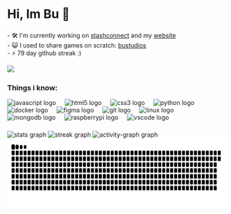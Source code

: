<h1 align="left">Hi, Im Bu 👋</h1>

###
<p align="left">- 🛠️ I'm currently working on <a href="https://github.com/BuStudios/StashConnect">stashconnect</a> and my <a href="https://bustudios.org">website</a><br>
- 😺 I used to share games on scratch: <a href="https://bit.ly/bustudios">bustudios</a><br>
- ⚡ 79 day github streak :)

<div align="left">
  <img src="https://visitor-badge.laobi.icu/badge?page_id=BuStudios.BuStudios&left_text=profile%20views" height="17" />
</div>

###

<h3 align="left">Things i know:</h3>

<div align="left">
  <img src="https://cdn.jsdelivr.net/gh/devicons/devicon/icons/javascript/javascript-original.svg" height="30" alt="javascript logo"  />
  <img width="12" />
  <img src="https://cdn.simpleicons.org/html5/E34F26" height="30" alt="html5 logo"  />
  <img width="12" />
  <img src="https://cdn.simpleicons.org/css3/1572B6" height="30" alt="css3 logo"  />
  <img width="12" />
  <img src="https://cdn.jsdelivr.net/gh/devicons/devicon/icons/python/python-original.svg" height="30" alt="python logo"  />
  <img width="12" />
  <img src="https://cdn.simpleicons.org/docker/2496ED" height="30" alt="docker logo"  />
  <img width="12" />
  <img src="https://cdn.jsdelivr.net/gh/devicons/devicon/icons/figma/figma-original.svg" height="30" alt="figma logo"  />
  <img width="12" />
  <img src="https://cdn.simpleicons.org/git/F05032" height="30" alt="git logo"  />
  <img width="12" />
  <img src="https://cdn.jsdelivr.net/gh/devicons/devicon/icons/linux/linux-original.svg" height="30" alt="linux logo"  />
  <img width="12" />
  <img src="https://cdn.simpleicons.org/mongodb/47A248" height="30" alt="mongodb logo"  />
  <img width="12" />
  <img src="https://cdn.jsdelivr.net/gh/devicons/devicon/icons/raspberrypi/raspberrypi-original.svg" height="30" alt="raspberrypi logo"  />
  <img width="12" />
  <img src="https://cdn.simpleicons.org/visualstudiocode/007ACC" height="30" alt="vscode logo"  />

###

###

<div align="left">
  <img src="https://github-readme-stats.vercel.app/api?username=BuStudios&hide_title=false&hide_rank=false&show_icons=true&include_all_commits=false&count_private=true&disable_animations=false&theme=github_dark&locale=en&hide_border=true&custom_title=My%20Stats" height="150" alt="stats graph"  />
  <img src="https://streak-stats.demolab.com?user=BuStudios&locale=en&mode=daily&theme=github_dark&hide_border=true&border_radius=5" height="150" alt="streak graph"  />
  <img src="https://github-readme-activity-graph.vercel.app/graph?username=BuStudios&radius=16&theme=github-dark&area=true&order=5&hide_border=true&hide_title=false&custom_title=Contribution" height="265" alt="activity-graph graph"  />
</div>

<img src="animation.svg" height="163"/>

###

